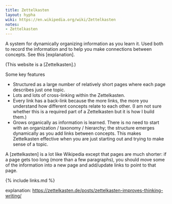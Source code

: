 ```yaml
---
title: Zettelkasten
layout: hypha
wiki: https://en.wikipedia.org/wiki/Zettelkasten
notes:
- Zettelkasten
---
```


A system for dynamically organizing information as you learn it.
Used both to record the information and to help you make connections
between concepts.
See this [explanation].

(This website is a [Zettelkasten].)

Some key features

- Structured as a large number of relatively short pages where
  each page describes just one topic.
- Lots and lots of cross-linking within the Zettelkasten.
- Every link has a back-link because the more links, the more
  you understand how different concepts relate to each other.
  (I am not sure whether this is a required part of a Zettelkasten
  but it is how I build them.)
- Grows organically as information is learned.
  There is no need to start with an organization / taxonomy / hierarchy;
  the structure emerges dynamically as you add links between concepts.
  This makes Zettelkasten effective when you are just starting out
  and trying to make sense of a topic.

A [zettelkasten] is a lot like Wikipedia except that pages are much shorter:
if a page gets too long (more than a few paragraphs), you should move some of the information into
a new page and add/update links to point to that page.

{% include links.md %}

explanation: https://zettelkasten.de/posts/zettelkasten-improves-thinking-writing/
